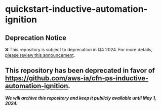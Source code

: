 # quickstart-inductive-automation-ignition 
## Deprecation Notice

:x: This repository is subject to deprecation in Q4 2024. For more details, [please review this announcement](https://github.com/aws-ia/.announcements/issues/1). 

## This repository has been deprecated in favor of https://github.com/aws-ia/cfn-ps-inductive-automation-ignition. 
***We will archive this repository and keep it publicly available until May 1, 2024.***
